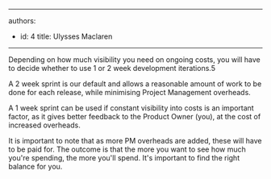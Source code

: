 

---
authors:
  - id: 4
    title: Ulysses Maclaren
---




<span class='intro'> Depending on how much visibility you need on ongoing costs, you will have to decide whether to use 1 or 2 week development iterations.5 </span>

<p>​A 2 week sprint is our default and allows a reasonable amount of work to be done for each release, while minimising Project Management overheads. </p>
<p>A 1 week sprint can be used if constant visibility into costs is an important factor, as it gives better feedback to the Product Owner (you), at the cost of increased overheads.</p>
<p>It is important to note that as more PM overheads are added, these will have to be paid for. The outcome is that the more you want to see how much you're spending, the more you'll spend. It's important to find the right balance for you.</p>


